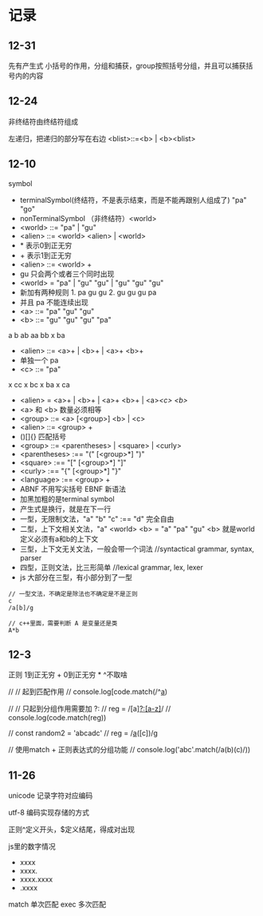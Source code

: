 # 记录

## 12-31

先有产生式
小括号的作用，分组和捕获，group按照括号分组，并且可以捕获括号内的内容

## 12-24

非终结符由终结符组成

左递归，把递归的部分写在右边
\<blist>::=\<b> | \<b>\<blist>


## 12-10

symbol

- terminalSymbol(终结符，不是表示结束，而是不能再跟别人组成了) "pa" "go"
- nonTerminalSymbol （非终结符）\<world>
- \<world> ::= "pa" | "gu"
- \<alien> ::= \<world> \<alien> | \<world>
- \* 表示0到正无穷
- \+ 表示1到正无穷
- \<alien> ::= \<world> +
- gu 只会两个或者三个同时出现
- \<world> = "pa" | "gu" "gu" | "gu" "gu" "gu"
- 新加有两种规则 1. pa gu gu 2. gu gu gu pa
- 并且 pa 不能连续出现
- \<a> ::= "pa" "gu" "gu"
- \<b> ::= "gu" "gu" "gu" "pa"

a
b
ab
aa
bb
x ba

- \<alien> ::= \<a>+ | \<b>+ | \<a>+ \<b>+
- 单独一个 pa
- \<c> ::= "pa"

x cc
x bc
x ba
x ca

- \<alien> = \<a>+ | \<b>+ | \<a>+ \<b>+ | \<a>*\<c> \<b>*
- \<a> 和 \<b> 数量必须相等
- \<group> ::= \<a> [\<group>] \<b> | \<c>
- \<alien> ::= \<group> +
- ()[]{} 匹配括号
- \<group> ::= \<parentheses> | \<square> | \<curly>
- \<parentheses> :== "(" [\<group>*] ")"
- \<square> :== "[" [\<group>*] "]"
- \<curly> :== "{" [\<group>*] "}"
- \<language> :== \<group> +
- ABNF 不用写尖括号 EBNF 新语法
- 加黑加粗的是terminal symbol
- 产生式是换行，就是在下一行
- 一型，无限制文法，"a" "b" "c" :== "d" 完全自由
- 二型，上下文相关文法，"a" \<world> \<b> = "a" "pa" "gu" \<b> 就是world定义必须有a和b的上下文
- 三型，上下文无关文法，一般会带一个词法 //syntactical grammar, syntax, parser
- 四型，正则文法，比三形简单 //lexical grammar, lex, lexer
- js 大部分在三型，有小部分到了一型

```
// 一型文法，不确定是除法也不确定是不是正则
c
/a[b]/g
```
```
// c++里面，需要判断 A 是变量还是类
A*b
```

## 12-3

正则
1到正无穷 +
0到正无穷 *
^不取啥

// // 起到匹配作用
// console.log[code.match(/^[a]([a-z]*](c)$/))

// // 只起到分组作用需要加 ?:
// reg = /[a][?:[a-z]](c)/
// console.log(code.match(reg))

// const random2 = 'abcadc'
// reg = /[a](?:[a-z])([c])/g

// 使用match + 正则表达式的分组功能
// console.log('abc'.match(/a(b)(c)/))

## 11-26

unicode 记录字符对应编码

utf-8 编码实现存储的方式

正则^定义开头，$定义结尾，得成对出现

js里的数字情况

- xxxx
- xxxx.
- xxxx.xxxx
- .xxxx

match 单次匹配
exec 多次匹配
